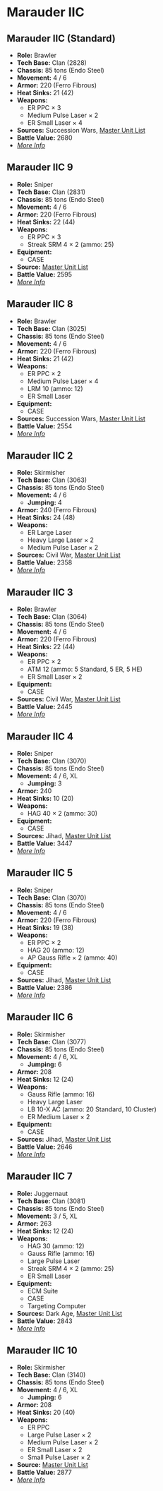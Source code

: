 # Marauder IIC
## Marauder IIC (Standard)
- **Role:** Brawler
- **Tech Base:** Clan (2828)
- **Chassis:** 85 tons (Endo Steel)
- **Movement:** 4 / 6
- **Armor:** 220 (Ferro Fibrous)
- **Heat Sinks:** 21 (42)
- **Weapons:**
  - ER PPC × 3
  - Medium Pulse Laser × 2
  - ER Small Laser × 4
- **Sources:** Succession Wars, [Master Unit List](http://masterunitlist.info/Unit/Details/2065/marauder-iic-standard)
- **Battle Value:** 2680
- [*More Info*](marauder_iic/marauder_iic_standard.md)

## Marauder IIC 9
- **Role:** Sniper
- **Tech Base:** Clan (2831)
- **Chassis:** 85 tons (Endo Steel)
- **Movement:** 4 / 6
- **Armor:** 220 (Ferro Fibrous)
- **Heat Sinks:** 22 (44)
- **Weapons:**
  - ER PPC × 3
  - Streak SRM 4 × 2 (ammo: 25)
- **Equipment:**
  - CASE
- **Source:** [Master Unit List](http://masterunitlist.info/Unit/Details/7537/marauder-iic-9)
- **Battle Value:** 2595
- [*More Info*](marauder_iic/marauder_iic_9.md)

## Marauder IIC 8
- **Role:** Brawler
- **Tech Base:** Clan (3025)
- **Chassis:** 85 tons (Endo Steel)
- **Movement:** 4 / 6
- **Armor:** 220 (Ferro Fibrous)
- **Heat Sinks:** 21 (42)
- **Weapons:**
  - ER PPC × 2
  - Medium Pulse Laser × 4
  - LRM 10 (ammo: 12)
  - ER Small Laser
- **Equipment:**
  - CASE
- **Sources:** Succession Wars, [Master Unit List](http://masterunitlist.info/Unit/Details/2072/marauder-iic-8)
- **Battle Value:** 2554
- [*More Info*](marauder_iic/marauder_iic_8.md)

## Marauder IIC 2
- **Role:** Skirmisher
- **Tech Base:** Clan (3063)
- **Chassis:** 85 tons (Endo Steel)
- **Movement:** 4 / 6
  - **Jumping:** 4
- **Armor:** 240 (Ferro Fibrous)
- **Heat Sinks:** 24 (48)
- **Weapons:**
  - ER Large Laser
  - Heavy Large Laser × 2
  - Medium Pulse Laser × 2
- **Sources:** Civil War, [Master Unit List](http://masterunitlist.info/Unit/Details/2066/marauder-iic-2)
- **Battle Value:** 2358
- [*More Info*](marauder_iic/marauder_iic_2.md)

## Marauder IIC 3
- **Role:** Brawler
- **Tech Base:** Clan (3064)
- **Chassis:** 85 tons (Endo Steel)
- **Movement:** 4 / 6
- **Armor:** 220 (Ferro Fibrous)
- **Heat Sinks:** 22 (44)
- **Weapons:**
  - ER PPC × 2
  - ATM 12 (ammo: 5 Standard, 5 ER, 5 HE)
  - ER Small Laser × 2
- **Equipment:**
  - CASE
- **Sources:** Civil War, [Master Unit List](http://masterunitlist.info/Unit/Details/2067/marauder-iic-3)
- **Battle Value:** 2445
- [*More Info*](marauder_iic/marauder_iic_3.md)

## Marauder IIC 4
- **Role:** Sniper
- **Tech Base:** Clan (3070)
- **Chassis:** 85 tons (Endo Steel)
- **Movement:** 4 / 6, XL
  - **Jumping:** 3
- **Armor:** 240
- **Heat Sinks:** 10 (20)
- **Weapons:**
  - HAG 40 × 2 (ammo: 30)
- **Equipment:**
  - CASE
- **Sources:** Jihad, [Master Unit List](http://masterunitlist.info/Unit/Details/2068/marauder-iic-4)
- **Battle Value:** 3447
- [*More Info*](marauder_iic/marauder_iic_4.md)

## Marauder IIC 5
- **Role:** Sniper
- **Tech Base:** Clan (3070)
- **Chassis:** 85 tons (Endo Steel)
- **Movement:** 4 / 6
- **Armor:** 220 (Ferro Fibrous)
- **Heat Sinks:** 19 (38)
- **Weapons:**
  - ER PPC × 2
  - HAG 20 (ammo: 12)
  - AP Gauss Rifle × 2 (ammo: 40)
- **Equipment:**
  - CASE
- **Sources:** Jihad, [Master Unit List](http://masterunitlist.info/Unit/Details/2069/marauder-iic-5)
- **Battle Value:** 2386
- [*More Info*](marauder_iic/marauder_iic_5.md)

## Marauder IIC 6
- **Role:** Skirmisher
- **Tech Base:** Clan (3077)
- **Chassis:** 85 tons (Endo Steel)
- **Movement:** 4 / 6, XL
  - **Jumping:** 6
- **Armor:** 208
- **Heat Sinks:** 12 (24)
- **Weapons:**
  - Gauss Rifle (ammo: 16)
  - Heavy Large Laser
  - LB 10-X AC (ammo: 20 Standard, 10 Cluster)
  - ER Medium Laser × 2
- **Equipment:**
  - CASE
- **Sources:** Jihad, [Master Unit List](http://masterunitlist.info/Unit/Details/2070/marauder-iic-6)
- **Battle Value:** 2646
- [*More Info*](marauder_iic/marauder_iic_6.md)

## Marauder IIC 7
- **Role:** Juggernaut
- **Tech Base:** Clan (3081)
- **Chassis:** 85 tons (Endo Steel)
- **Movement:** 3 / 5, XL
- **Armor:** 263
- **Heat Sinks:** 12 (24)
- **Weapons:**
  - HAG 30 (ammo: 12)
  - Gauss Rifle (ammo: 16)
  - Large Pulse Laser
  - Streak SRM 4 × 2 (ammo: 25)
  - ER Small Laser
- **Equipment:**
  - ECM Suite
  - CASE
  - Targeting Computer
- **Sources:** Dark Age, [Master Unit List](http://masterunitlist.info/Unit/Details/2071/marauder-iic-7)
- **Battle Value:** 2843
- [*More Info*](marauder_iic/marauder_iic_7.md)

## Marauder IIC 10
- **Role:** Skirmisher
- **Tech Base:** Clan (3140)
- **Chassis:** 85 tons (Endo Steel)
- **Movement:** 4 / 6, XL
  - **Jumping:** 6
- **Armor:** 208
- **Heat Sinks:** 20 (40)
- **Weapons:**
  - ER PPC
  - Large Pulse Laser × 2
  - Medium Pulse Laser × 2
  - ER Small Laser × 2
  - Small Pulse Laser × 2
- **Source:** [Master Unit List](http://masterunitlist.info/Unit/Details/7538/marauder-iic-10)
- **Battle Value:** 2877
- [*More Info*](marauder_iic/marauder_iic_10.md)


